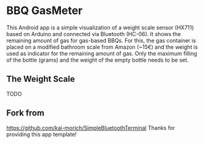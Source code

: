 # BBQ GasMeter
This Android app is a simple visualization of a weight scale sensor (HX711) based on Arduino and connected via Bluetooth (HC-06). It shows the remaining amount of gas for gas-based BBQs. For this, the gas container is placed on a modified bathroom scale from Amazon (~15€) and the weight is used as indicator for the remaining amount of gas. Only the maximum filling of the bottle (grams) and the weight of the empty bottle needs to be set.

## The Weight Scale
TODO

## Fork from
https://github.com/kai-morich/SimpleBluetoothTerminal
Thanks for providing this app template!

